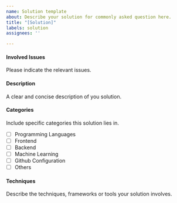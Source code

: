 ```yaml
---
name: Solution template
about: Describe your solution for commonly asked question here.
title: "[Solution]"
labels: solution
assignees: ''

---
```


#### Involved Issues
Please indicate the relevant issues.

#### Description
A clear and concise description of you solution.

#### Categories
Include specific categories this solution lies in.
- [ ] Programming Languages
- [ ] Frontend
- [ ] Backend
- [ ] Machine Learning
- [ ] Github Configuration
- [ ] Others

#### Techniques
Describe the techniques, frameworks or tools your solution involves.
